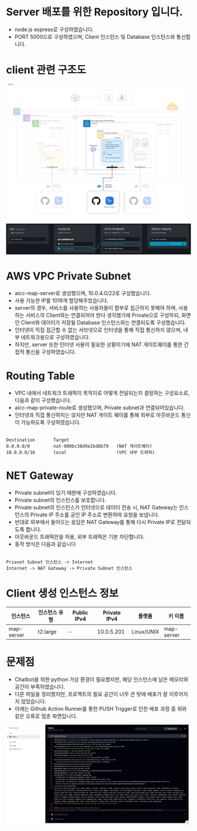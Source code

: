 # Server 배포를 위한 Repository 입니다. 

- node.js express로 구성하였습니다. 
- PORT 5000으로 구성하였으며, Client 인스턴스 및 Database 인스턴스와 통신합니다. 

# client 관련 구조도
![client](./readme_image/server.png)
![alt text](./readme_image/image.png)

# AWS VPC Private Subnet
- aicc-map-server로 생성했으며, 10.0.4.0/22로 구성했습니다. 
- 사용 가능한 IP를 1019개 할당해주었습니다.
- server의 경우, 서비스를 사용하는 사용자들이 함부로 접근하지 못해야 하며, 사용하는 서비스의 Client와는 연결되어야 한다 생각했기에 Private으로 구성하되, 화면인 Client와 데이터가 저장될 Database 인스턴스와는 연결되도록 구성했습니다. 
- 인터넷이 직접 접근할 수 없는 서브넷으로 인터넷을 통해 직접 통신하지 않으며, 내부 네트워크용으로 구성하였습니다. 
- 하지만, server 또한 인터넷 사용이 필요한 상황이기에 NAT 게이트웨이를 통한 간접적 통신을 구성하였습니다.  

# Routing Table
- VPC 내에서 네트워크 트래픽이 목적지로 어떻게 전달되는지 결정하는 구성요소로, 다음과 같이 구성했습니다. 
- aicc-map-private-route로 생성했으며, Private subnet과 연결되어있습니다.
- 인터넷과 직접 통신하지는 않지만 NAT 게이트 웨이를 통해 외부로 아웃바운드 통신이 가능하도록 구성하였습니다. 

``` 

Destination       Target
0.0.0.0/0         nat-000bc38d9e2bd8b79   (NAT 게이트웨이)
10.0.0.0/16       local                   (VPC 내부 트래픽)

```

# NET Gateway
- Private subnet이 있기 때문에 구성하였습니다. 
- Private subnet의 인스턴스를 보호합니다. 
- Private subnet의 인스턴스가 인터넷으로 데이터 전송 시, NAT Gateway는 인스턴스의 Private IP 주소를 공인 IP 주소로 변환하여 요청을 보냅니다. 
- 반대로 외부에서 들어오는 응답은 NAT Gateway를 통해 다시 Private IP로 전달되도록 합니다. 
- 아웃바운드 트래픽만을 허용, 외부 트래픽은 기본 차단합니다. 
- 동작 방식은 다음과 같습니다 

```

Priavet Subnet 인스턴스 -> Internet
Internet -> NAT Gateway -> Private Subnet 인스턴스

```

# Client 생성 인스턴스 정보 

| 인스턴스 | 인스턴스 유형 | Public IPv4 | Private IPv4 | 플랫폼 | 키 이름 |
|---------|--------------|-------------|--------------|--------|--------|
|map-server|t2.large|-|10.0.5.201|Linux/UNIX|map-server|

# 문제점 
- Chatbot을 위한 python 가상 환경이 필요했지만, 해당 인스턴스에 남은 메모리와 공간이 부족하였습니다. 
- 다른 파일을 정리했지만, 프로젝트의 필요 공간이 너무 큰 탓에 배포가 잘 이루어지지 않았습니다. 
- 아래는 Github Action Runner를 통한 PUSH Trigger로 인한 배포 과정 중 위와 같은 오류로 멈춘 화면입니다. 

![error](./readme_image/error.png)